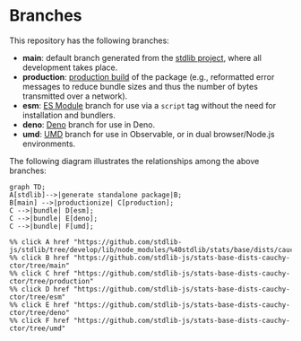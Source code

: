 <!--

@license Apache-2.0

Copyright (c) 2022 The Stdlib Authors.

Licensed under the Apache License, Version 2.0 (the "License");
you may not use this file except in compliance with the License.
You may obtain a copy of the License at

    http://www.apache.org/licenses/LICENSE-2.0

Unless required by applicable law or agreed to in writing, software
distributed under the License is distributed on an "AS IS" BASIS,
WITHOUT WARRANTIES OR CONDITIONS OF ANY KIND, either express or implied.
See the License for the specific language governing permissions and
limitations under the License.

-->

# Branches

This repository has the following branches:

-   **main**: default branch generated from the [stdlib project][stdlib-url], where all development takes place.
-   **production**: [production build][production-url] of the package (e.g., reformatted error messages to reduce bundle sizes and thus the number of bytes transmitted over a network).
-   **esm**: [ES Module][esm-url] branch for use via a `script` tag without the need for installation and bundlers.
-   **deno**: [Deno][deno-url] branch for use in Deno.
-   **umd**: [UMD][umd-url] branch for use in Observable, or in dual browser/Node.js environments.

The following diagram illustrates the relationships among the above branches:

```mermaid
graph TD;
A[stdlib]-->|generate standalone package|B;
B[main] -->|productionize| C[production];
C -->|bundle| D[esm];
C -->|bundle| E[deno];
C -->|bundle| F[umd];

%% click A href "https://github.com/stdlib-js/stdlib/tree/develop/lib/node_modules/%40stdlib/stats/base/dists/cauchy/ctor"
%% click B href "https://github.com/stdlib-js/stats-base-dists-cauchy-ctor/tree/main"
%% click C href "https://github.com/stdlib-js/stats-base-dists-cauchy-ctor/tree/production"
%% click D href "https://github.com/stdlib-js/stats-base-dists-cauchy-ctor/tree/esm"
%% click E href "https://github.com/stdlib-js/stats-base-dists-cauchy-ctor/tree/deno"
%% click F href "https://github.com/stdlib-js/stats-base-dists-cauchy-ctor/tree/umd"
```

[stdlib-url]: https://github.com/stdlib-js/stdlib/tree/develop/lib/node_modules/%40stdlib/stats/base/dists/cauchy/ctor
[production-url]: https://github.com/stdlib-js/stats-base-dists-cauchy-ctor/tree/production
[deno-url]: https://github.com/stdlib-js/stats-base-dists-cauchy-ctor/tree/deno
[umd-url]: https://github.com/stdlib-js/stats-base-dists-cauchy-ctor/tree/umd
[esm-url]: https://github.com/stdlib-js/stats-base-dists-cauchy-ctor/tree/esm